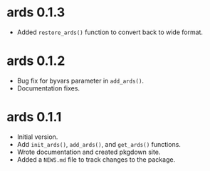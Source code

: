 # ards 0.1.3

* Added `restore_ards()` function to convert back to wide format.

# ards 0.1.2

* Bug fix for byvars parameter in `add_ards()`.
* Documentation fixes.

# ards 0.1.1

* Initial version.
* Add `init_ards()`, `add_ards()`, and `get_ards()` functions.
* Wrote documentation and created pkgdown site.
* Added a `NEWS.md` file to track changes to the package.
